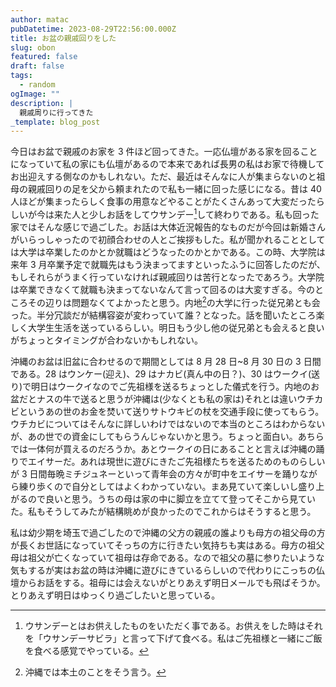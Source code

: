 ```yaml
---
author: matac
pubDatetime: 2023-08-29T22:56:00.000Z
title: お盆の親戚回りをした
slug: obon
featured: false
draft: false
tags:
  - random
ogImage: ""
description: |
  親戚周りに行ってきた
_template: blog_post
---
```


今日はお盆で親戚のお家を 3 件ほど回ってきた。一応仏壇がある家を回ることになっていて私の家にも仏壇があるので本来であれば長男の私はお家で待機してお出迎えする側なのかもしれない。ただ、最近はそんなに人が集まらないのと祖母の親戚回りの足を父から頼まれたので私も一緒に回った感じになる。昔は 40 人ほどが集まったらしく食事の用意などやることがたくさんあって大変だったらしいが今は来た人と少しお話をしてウサンデー[^1]して終わりである。私も回った家ではそんな感じで過ごした。お話は大体近況報告的なものだが今回は新婚さんがいらっしゃったので初顔合わせの人とご挨拶もした。私が聞かれることとしては大学は卒業したのかとか就職はどうなったのかとかである。この時、大学院は来年 3 月卒業予定で就職先はもう決まってますといったふうに回答したのだが、もしそれらがうまく行っていなければ親戚回りは苦行となったであろう。大学院は卒業できなくて就職も決まってないなんて言って回るのは大変すぎる。今のところその辺りは問題なくてよかったと思う。内地[^2]の大学に行った従兄弟とも会った。半分冗談だが結構容姿が変わっていて誰？となった。話を聞いたところ楽しく大学生生活を送っているらしい。明日もう少し他の従兄弟とも会えると良いがちょっとタイミングが合わないかもしれない。

沖縄のお盆は旧盆に合わせるので期間としては 8 月 28 日~8 月 30 日の 3 日間である。28 はウンケー(迎え)、29 はナカビ(真ん中の日？)、30 はウークイ(送り)で明日はウークイなのでご先祖様を送るちょっとした儀式を行う。内地のお盆だとナスの牛で送ると思うが沖縄は(少なくとも私の家は)それとは違いウチカビというあの世のお金を焚いて送りサトウキビの杖を交通手段に使ってもらう。ウチカビについてはそんなに詳しいわけではないので本当のところはわからないが、あの世での資金にしてもらうんじゃないかと思う。ちょっと面白い。あちらでは一体何が買えるのだろうか。あとウークイの日にあることと言えば沖縄の踊りでエイサーだ。あれは現世に遊びにきたご先祖様たちを送るためのものらしいが 3 日間毎晩ミチジュネーといって青年会の方々が町中をエイサーを踊りながら練り歩くので自分としてはよくわかっていない。まあ見ていて楽しいし盛り上がるので良いと思う。うちの母は家の中に脚立を立てて登ってそこから見ていた。私もそうしてみたが結構眺めが良かったのでこれからはそうすると思う。

私は幼少期を埼玉で過ごしたので沖縄の父方の親戚の誰よりも母方の祖父母の方が長くお世話になっていてそっちの方に行きたい気持ちも実はある。母方の祖父母は祖父が亡くなっていて祖母は存命である。なので祖父の墓に参りたいような気もするが実はお盆の時は沖縄に遊びにきているらしいので代わりにこっちの仏壇からお話をする。祖母には会えないがとりあえず明日メールでも飛ばそうか。とりあえず明日はゆっくり過ごしたいと思っている。

[^1]: ウサンデーとはお供えしたものをいただく事である。お供えをした時はそれを「ウサンデーサビラ」と言って下げて食べる。私はご先祖様と一緒にご飯を食べる感覚でやっている。
[^2]: 沖縄では本土のことをそう言う。
